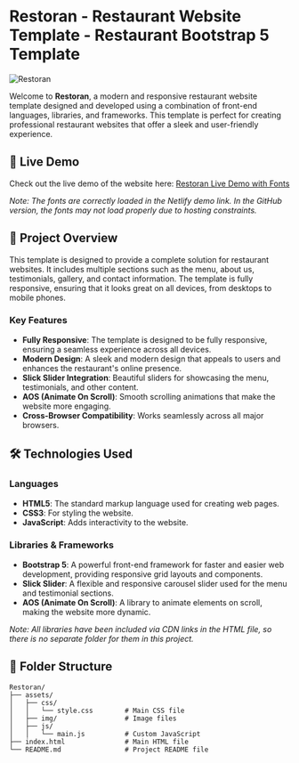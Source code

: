 # Restoran - Restaurant Website Template - Restaurant Bootstrap 5 Template

![Restoran](https://codewithshabbir.github.io/Restoran/assets/images/template-screenshot.png)

Welcome to **Restoran**, a modern and responsive restaurant website template designed and developed using a combination of front-end languages, libraries, and frameworks. This template is perfect for creating professional restaurant websites that offer a sleek and user-friendly experience.

## 🚀 Live Demo

Check out the live demo of the website here: [Restoran Live Demo with Fonts](https://codewithshabbir-restoran.netlify.app/)

*Note: The fonts are correctly loaded in the Netlify demo link. In the GitHub version, the fonts may not load properly due to hosting constraints.*

## 📂 Project Overview

This template is designed to provide a complete solution for restaurant websites. It includes multiple sections such as the menu, about us, testimonials, gallery, and contact information. The template is fully responsive, ensuring that it looks great on all devices, from desktops to mobile phones.

### Key Features

- **Fully Responsive**: The template is designed to be fully responsive, ensuring a seamless experience across all devices.
- **Modern Design**: A sleek and modern design that appeals to users and enhances the restaurant's online presence.
- **Slick Slider Integration**: Beautiful sliders for showcasing the menu, testimonials, and other content.
- **AOS (Animate On Scroll)**: Smooth scrolling animations that make the website more engaging.
- **Cross-Browser Compatibility**: Works seamlessly across all major browsers.

## 🛠️ Technologies Used

### Languages
- **HTML5**: The standard markup language used for creating web pages.
- **CSS3**: For styling the website.
- **JavaScript**: Adds interactivity to the website.

### Libraries & Frameworks
- **Bootstrap 5**: A powerful front-end framework for faster and easier web development, providing responsive grid layouts and components.
- **Slick Slider**: A flexible and responsive carousel slider used for the menu and testimonial sections.
- **AOS (Animate On Scroll)**: A library to animate elements on scroll, making the website more dynamic.

*Note: All libraries have been included via CDN links in the HTML file, so there is no separate folder for them in this project.*

## 📁 Folder Structure

```plaintext
Restoran/
├── assets/
│   ├── css/
│   │   └── style.css        # Main CSS file
│   ├── img/                 # Image files
│   ├── js/
│   │   └── main.js          # Custom JavaScript
├── index.html               # Main HTML file
└── README.md                # Project README file
```



